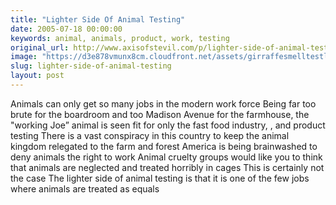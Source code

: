 ```yaml
---
title: "Lighter Side Of Animal Testing"
date: 2005-07-18 00:00:00
keywords: animal, animals, product, work, testing
original_url: http://www.axisofstevil.com/p/lighter-side-of-animal-testing
image: "https://d3e878vmunx8cm.cloudfront.net/assets/girraffesmelltestlarge.jpg"
slug: lighter-side-of-animal-testing
layout: post
---
```


Animals can only get so many jobs in the modern work force Being far too brute for the boardroom and too Madison Avenue for the farmhouse, the &quot;working Joe” animal is seen fit for only the fast food industry, , and product testing There is a vast conspiracy in this country to keep the animal kingdom relegated to the farm and forest America is being brainwashed to deny animals the right to work Animal cruelty groups would like you to think that animals are neglected and treated horribly in cages This is certainly not the case The lighter side of animal testing is that it is one of the few jobs where animals are treated as equals

